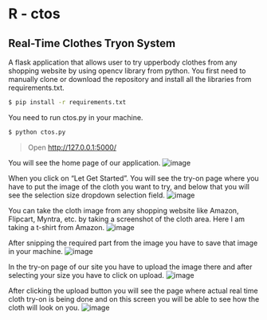 # R - ctos
## Real-Time Clothes Tryon System
A flask application that allows user to try upperbody clothes from any shopping website by using opencv library from python. 
You first need to manually clone or download the repository and install all the libraries from requirements.txt.
```sh
$ pip install -r requirements.txt
```
You need to run ctos.py in your machine.
```sh
$ python ctos.py
```
>Open http://127.0.0.1:5000/

You will see the home page of our application.
![image](https://user-images.githubusercontent.com/86234577/164490321-34b1ec63-f4b2-49d7-9d6a-7ca21161ef6a.png)

When you click on “Let Get Started”. You will see the try-on page where you have to put the image of the cloth you want to try, and below that you will see the selection size dropdown selection field.
![image](https://user-images.githubusercontent.com/86234577/164490421-e0880043-5d6a-4697-92c8-f2cb912e5614.png)

You can take the cloth image from any shopping website like Amazon, Flipcart, Myntra, etc. by taking a screenshot of the cloth area. Here I am taking a t-shirt from Amazon.
![image](https://user-images.githubusercontent.com/86234577/164490823-8aa08612-5f46-4409-984c-cc7abd61ae93.png)

After snipping the required part from the image you have to save that image in your machine.
![image](https://user-images.githubusercontent.com/86234577/164490739-d214bb6d-6a1b-4609-8641-96667b1a52c9.png)

In the try-on page of our site you have to upload the image there and after selecting your size you have to click on upload.
![image](https://user-images.githubusercontent.com/86234577/164490960-bc553808-9eaf-4311-aa8b-560b546f39a0.png)

After clicking the upload button you will see the page where actual real time cloth try-on is being done and on this screen you will be able to see how the cloth will look on you.
![image](https://user-images.githubusercontent.com/86234577/164491098-2bd6c91f-7313-4e83-85f6-c2b91a055f4b.png)


